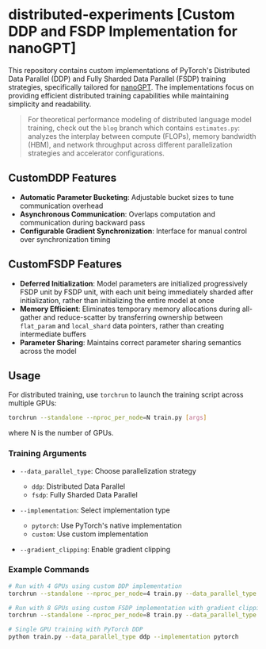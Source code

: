 # distributed-experiments [Custom DDP and FSDP Implementation for nanoGPT]

This repository contains custom implementations of PyTorch's Distributed Data Parallel (DDP) and Fully Sharded Data Parallel (FSDP) training strategies, specifically tailored for [nanoGPT](https://github.com/karpathy/nanoGPT). The implementations focus on providing efficient distributed training capabilities while maintaining simplicity and readability.

> For theoretical performance modeling of distributed language model training, check out the `blog` branch which contains `estimates.py`: analyzes the interplay between compute (FLOPs), memory bandwidth (HBM), and network throughput across different parallelization strategies and accelerator configurations.

## CustomDDP Features

- **Automatic Parameter Bucketing**: Adjustable bucket sizes to tune communication overhead
- **Asynchronous Communication**: Overlaps computation and communication during backward pass 
- **Configurable Gradient Synchronization**: Interface for manual control over synchronization timing

## CustomFSDP Features

- **Deferred Initialization**: Model parameters are initialized progressively FSDP unit by FSDP unit, with each unit being immediately sharded after initialization, rather than initializing the entire model at once
- **Memory Efficient**: Eliminates temporary memory allocations during all-gather and reduce-scatter by transferring ownership between `flat_param` and `local_shard` data pointers, rather than creating intermediate buffers
- **Parameter Sharing**: Maintains correct parameter sharing semantics across the model

## Usage

For distributed training, use `torchrun` to launch the training script across multiple GPUs:

```bash
torchrun --standalone --nproc_per_node=N train.py [args]
```

where N is the number of GPUs.

### Training Arguments

- `--data_parallel_type`: Choose parallelization strategy
  - `ddp`: Distributed Data Parallel
  - `fsdp`: Fully Sharded Data Parallel

- `--implementation`: Select implementation type
  - `pytorch`: Use PyTorch's native implementation
  - `custom`: Use custom implementation

- `--gradient_clipping`: Enable gradient clipping

### Example Commands

```bash
# Run with 4 GPUs using custom DDP implementation
torchrun --standalone --nproc_per_node=4 train.py --data_parallel_type ddp --implementation custom

# Run with 8 GPUs using custom FSDP implementation with gradient clipping
torchrun --standalone --nproc_per_node=8 train.py --data_parallel_type fsdp --implementation custom --gradient_clipping

# Single GPU training with PyTorch DDP
python train.py --data_parallel_type ddp --implementation pytorch
```